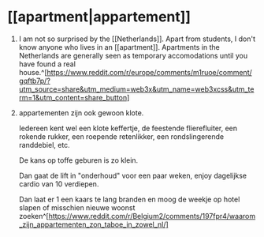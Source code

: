 # [[apartment|appartement]]
1. I am not so surprised by the [[Netherlands]]. Apart from students, I don't know anyone who lives in an [[apartment]]. Apartments in the Netherlands are generally seen as temporary accomodations until you have found a real house.^[https://www.reddit.com/r/europe/comments/m1ruoe/comment/gqftb7p/?utm_source=share&utm_medium=web3x&utm_name=web3xcss&utm_term=1&utm_content=share_button]
2. appartementen zijn ook gewoon klote.
   
   Iedereen kent wel een klote keffertje, de feestende flierefluiter, een rokende rukker, een roepende retenlikker, een rondslingerende randdebiel, etc.
   
   De kans op toffe geburen is zo klein.
   
   Dan gaat de lift in "onderhoud" voor een paar weken, enjoy dagelijkse cardio van 10 verdiepen.
   
   Dan laat er 1 een kaars te lang branden en moog de weekje op hotel slapen of misschien nieuwe woonst zoeken^[https://www.reddit.com/r/Belgium2/comments/197fpr4/waarom_zijn_appartementen_zon_taboe_in_zowel_nl/]
